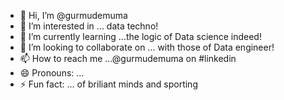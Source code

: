 - 👋 Hi, I’m @gurmudemuma
- 👀 I’m interested in ... data techno!
- 🌱 I’m currently learning ...the logic of Data science indeed!
- 💞️ I’m looking to collaborate on ... with those of Data engineer!
- 📫 How to reach me ...@gurmudemuma on #linkedin
- 😄 Pronouns: ...
- ⚡ Fun fact: ... of briliant minds and sporting

<!---
gurmudemuma/gurmudemuma is a ✨ special ✨ repository because its `README.md` (this file) appears on your GitHub profile.
You can click the Preview link to take a look at your changes.
--->
